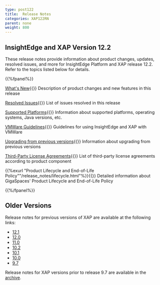 ```yaml
---
type: post122
title:  Release Notes
categories: XAP122RN
parent: none
weight: 800
---
```


## InsightEdge and XAP Version 12.2

These release notes provide information about product changes, updates, resolved issues, and more for InsightEdge Platform and XAP release 12.2. Refer to the topics listed below for details.

{{%fpanel%}}

[What's New](whats-new.html){{<wbr>}}
Description of product changes and new features in this release

[Resolved Issues](fixed-issues.html){{<wbr>}}
List of issues resolved in this release

[Supported Platforms](supported-platforms.html){{<wbr>}}
Information about supported platforms, operating systems, Java versions, etc.

[VMWare Guidelines](vmware-guidelines.html){{<wbr>}}
Guidelines for using InsightEdge and XAP with VMWare

[Upgrading from previous versions](upgrading.html){{<wbr>}}
Information about upgrading from previous versions

[Third-Party License Agreements](third-party.html){{<wbr>}}
List of third-party license agreements according to product component

{{%exurl "Product Lifecycle and End-of-Life Policy""/release_notes/lifecycle.html"%}}{{<wbr>}}
Detailed information about GigaSpaces' Product Lifecycle and End-of-Life Policy

{{%/fpanel%}}

## Older Versions

Release notes for previous versions of XAP are available at the following links:

- [12.1](/release_notes/xap121.html)
- [12.0](/release_notes/xap120.html)
- [11.0](/release_notes/xap110.html)
- [10.2](/release_notes/xap102.html)
- [10.1](/release_notes/xap101.html)
- [10.0](/release_notes/xap100.html)
- [9.7](/release_notes/xap97.html)

Release notes for XAP versions prior to release 9.7 are available in the [archive](/archive.html).